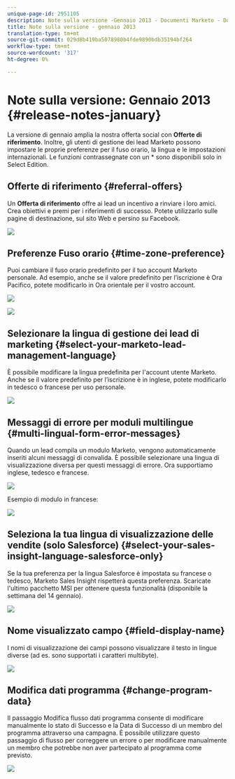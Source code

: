 ```yaml
---
unique-page-id: 2951105
description: Note sulla versione -Gennaio 2013 - Documenti Marketo - Documentazione prodotto
title: Note sulla versione - gennaio 2013
translation-type: tm+mt
source-git-commit: 029d8b419ba5078980b4fde9890bdb35194bf264
workflow-type: tm+mt
source-wordcount: '317'
ht-degree: 0%

---
```



# Note sulla versione: Gennaio 2013 {#release-notes-january}

La versione di gennaio amplia la nostra offerta social con **Offerte di riferimento**. Inoltre, gli utenti di gestione dei lead Marketo possono impostare le proprie preferenze per il fuso orario, la lingua e le impostazioni internazionali. Le funzioni contrassegnate con un * sono disponibili solo in Select Edition.

## Offerte di riferimento {#referral-offers}

Un **Offerta di riferimento** offre ai lead un incentivo a rinviare i loro amici. Crea obiettivi e premi per i riferimenti di successo. Potete utilizzarlo sulle pagine di destinazione, sul sito Web e persino su Facebook.

![](assets/image2014-9-22-15-3a20-3a13.png)

## Preferenze Fuso orario {#time-zone-preference}

Puoi cambiare il fuso orario predefinito per il tuo account Marketo personale. Ad esempio, anche se il valore predefinito per l’iscrizione è Ora Pacifico, potete modificarlo in Ora orientale per il vostro account.

![](assets/image2014-9-22-15-3a20-3a41.png)

![](assets/image2014-9-22-15-3a21-3a2.png)

## Selezionare la lingua di gestione dei lead di marketing {#select-your-marketo-lead-management-language}

È possibile modificare la lingua predefinita per l&#39;account utente Marketo. Anche se il valore predefinito per l’iscrizione è in inglese, potete modificarlo in tedesco o francese per uso personale.

![](assets/image2014-9-22-15-3a21-3a18.png)

## Messaggi di errore per moduli multilingue {#multi-lingual-form-error-messages}

Quando un lead compila un modulo Marketo, vengono automaticamente inseriti alcuni messaggi di convalida. È possibile selezionare una lingua di visualizzazione diversa per questi messaggi di errore. Ora supportiamo inglese, tedesco e francese.

![](assets/image2014-9-22-15-3a21-3a33.png)

Esempio di modulo in francese:

![](assets/image2014-9-22-15-3a22-3a2.png)

## Seleziona la tua lingua di visualizzazione delle vendite (solo Salesforce) {#select-your-sales-insight-language-salesforce-only}

Se la tua preferenza per la lingua Salesforce è impostata su francese o tedesco, Marketo Sales Insight rispetterà questa preferenza. Scaricate l&#39;ultimo pacchetto MSI per ottenere questa funzionalità (disponibile la settimana del 14 gennaio).

![](assets/image2014-9-22-15-3a22-3a31.png)

## Nome visualizzato campo {#field-display-name}

I nomi di visualizzazione dei campi possono visualizzare il testo in lingue diverse (ad es. sono supportati i caratteri multibyte).

![](assets/image2014-9-22-15-3a22-3a56.png)

## Modifica dati programma {#change-program-data}

Il passaggio Modifica flusso dati programma consente di modificare manualmente lo stato di Successo e la Data di Successo di un membro del programma attraverso una campagna. È possibile utilizzare questo passaggio di flusso per correggere un errore o per modificare manualmente un membro che potrebbe non aver partecipato al programma come previsto.

![](assets/image2014-9-22-15-3a23-3a23.png)
